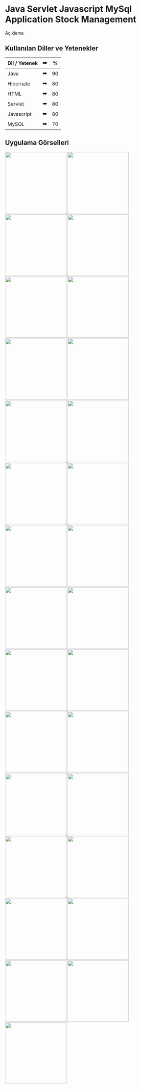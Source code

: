 # Java Servlet Javascript MySql Application Stock Management

Açıklama

## Kullanılan Diller ve Yetenekler

| Dil / Yetenek | :arrow_right: | % |
| ------------- |:-------------:|:-------------:|
| Java | :arrow_right: | 90 |
| Hibernate | :arrow_right: | 80 |
| HTML | :arrow_right: | 80 |
| Servlet | :arrow_right: | 80 |
| Javascript | :arrow_right: | 80 |
| MySQL | :arrow_right: | 70 |

## Uygulama Görselleri

<p>
  
<a href="https://github.com/uumutaltin/Java-Servlet-Javascript-MySql-Application-Stock-Management/blob/main/gorseller/Umut_Alt%C4%B1n_depo_sunum-page-2.jpg" target="_blank">
<img src="https://github.com/uumutaltin/Java-Servlet-Javascript-MySql-Application-Stock-Management/blob/main/gorseller/Umut_Alt%C4%B1n_depo_sunum-page-2.jpg" width="200" style="max-width:100%;">
</a>
  
<a href="https://github.com/uumutaltin/Java-Servlet-Javascript-MySql-Application-Stock-Management/blob/main/gorseller/Umut_Alt%C4%B1n_depo_sunum-page-3.jpg" target="_blank">
<img src="https://github.com/uumutaltin/Java-Servlet-Javascript-MySql-Application-Stock-Management/blob/main/gorseller/Umut_Alt%C4%B1n_depo_sunum-page-3.jpg" width="200" style="max-width:100%;">
</a>  
  
<a href="https://github.com/uumutaltin/Java-Servlet-Javascript-MySql-Application-Stock-Management/blob/main/gorseller/Umut_Alt%C4%B1n_depo_sunum-page-4.jpg" target="_blank">
<img src="https://github.com/uumutaltin/Java-Servlet-Javascript-MySql-Application-Stock-Management/blob/main/gorseller/Umut_Alt%C4%B1n_depo_sunum-page-4.jpg" width="200" style="max-width:100%;">
</a>
  
<a href="https://github.com/uumutaltin/Java-Servlet-Javascript-MySql-Application-Stock-Management/blob/main/gorseller/Umut_Alt%C4%B1n_depo_sunum-page-5.jpg" target="_blank">
<img src="https://github.com/uumutaltin/Java-Servlet-Javascript-MySql-Application-Stock-Management/blob/main/gorseller/Umut_Alt%C4%B1n_depo_sunum-page-5.jpg" width="200" style="max-width:100%;">
</a>  

<a href="https://github.com/uumutaltin/Java-Servlet-Javascript-MySql-Application-Stock-Management/blob/main/gorseller/Umut_Alt%C4%B1n_depo_sunum-page-6.jpg" target="_blank">
<img src="https://github.com/uumutaltin/Java-Servlet-Javascript-MySql-Application-Stock-Management/blob/main/gorseller/Umut_Alt%C4%B1n_depo_sunum-page-6.jpg" width="200" style="max-width:100%;">
</a>  

<a href="https://github.com/uumutaltin/Java-Servlet-Javascript-MySql-Application-Stock-Management/blob/main/gorseller/Umut_Alt%C4%B1n_depo_sunum-page-7.jpg" target="_blank">
<img src="https://github.com/uumutaltin/Java-Servlet-Javascript-MySql-Application-Stock-Management/blob/main/gorseller/Umut_Alt%C4%B1n_depo_sunum-page-7.jpg" width="200" style="max-width:100%;">
</a>
  
<a href="https://github.com/uumutaltin/Java-Servlet-Javascript-MySql-Application-Stock-Management/blob/main/gorseller/Umut_Alt%C4%B1n_depo_sunum-page-8.jpg" target="_blank">
<img src="https://github.com/uumutaltin/Java-Servlet-Javascript-MySql-Application-Stock-Management/blob/main/gorseller/Umut_Alt%C4%B1n_depo_sunum-page-8.jpg" width="200" style="max-width:100%;">
</a>  
   
<a href="https://github.com/uumutaltin/Java-Servlet-Javascript-MySql-Application-Stock-Management/blob/main/gorseller/Umut_Alt%C4%B1n_depo_sunum-page-9.jpg" target="_blank">
<img src="https://github.com/uumutaltin/Java-Servlet-Javascript-MySql-Application-Stock-Management/blob/main/gorseller/Umut_Alt%C4%B1n_depo_sunum-page-9.jpg" width="200" style="max-width:100%;">
</a>  
  
<a href="https://github.com/uumutaltin/Java-Servlet-Javascript-MySql-Application-Stock-Management/blob/main/gorseller/Umut_Alt%C4%B1n_depo_sunum-page-10.jpg" target="_blank">
<img src="https://github.com/uumutaltin/Java-Servlet-Javascript-MySql-Application-Stock-Management/blob/main/gorseller/Umut_Alt%C4%B1n_depo_sunum-page-10.jpg" width="200" style="max-width:100%;">
</a>
  
<a href="https://github.com/uumutaltin/Java-Servlet-Javascript-MySql-Application-Stock-Management/blob/main/gorseller/Umut_Alt%C4%B1n_depo_sunum-page-11.jpg" target="_blank">
<img src="https://github.com/uumutaltin/Java-Servlet-Javascript-MySql-Application-Stock-Management/blob/main/gorseller/Umut_Alt%C4%B1n_depo_sunum-page-11.jpg" width="200" style="max-width:100%;">
</a>  
  
<a href="https://github.com/uumutaltin/Java-Servlet-Javascript-MySql-Application-Stock-Management/blob/main/gorseller/Umut_Alt%C4%B1n_depo_sunum-page-12.jpg" target="_blank">
<img src="https://github.com/uumutaltin/Java-Servlet-Javascript-MySql-Application-Stock-Management/blob/main/gorseller/Umut_Alt%C4%B1n_depo_sunum-page-12.jpg" width="200" style="max-width:100%;">
</a> 
  
<a href="https://github.com/uumutaltin/Java-Servlet-Javascript-MySql-Application-Stock-Management/blob/main/gorseller/Umut_Alt%C4%B1n_depo_sunum-page-13.jpg" target="_blank">
<img src="https://github.com/uumutaltin/Java-Servlet-Javascript-MySql-Application-Stock-Management/blob/main/gorseller/Umut_Alt%C4%B1n_depo_sunum-page-13.jpg" width="200" style="max-width:100%;">
</a>  
  
<a href="https://github.com/uumutaltin/Java-Servlet-Javascript-MySql-Application-Stock-Management/blob/main/gorseller/Umut_Alt%C4%B1n_depo_sunum-page-14.jpg" target="_blank">
<img src="https://github.com/uumutaltin/Java-Servlet-Javascript-MySql-Application-Stock-Management/blob/main/gorseller/Umut_Alt%C4%B1n_depo_sunum-page-14.jpg" width="200" style="max-width:100%;">
</a>  
  
<a href="https://github.com/uumutaltin/Java-Servlet-Javascript-MySql-Application-Stock-Management/blob/main/gorseller/Umut_Alt%C4%B1n_depo_sunum-page-15.jpg" target="_blank">
<img src="https://github.com/uumutaltin/Java-Servlet-Javascript-MySql-Application-Stock-Management/blob/main/gorseller/Umut_Alt%C4%B1n_depo_sunum-page-15.jpg" width="200" style="max-width:100%;">
</a>  
  
<a href="https://github.com/uumutaltin/Java-Servlet-Javascript-MySql-Application-Stock-Management/blob/main/gorseller/Umut_Alt%C4%B1n_depo_sunum-page-16.jpg" target="_blank">
<img src="https://github.com/uumutaltin/Java-Servlet-Javascript-MySql-Application-Stock-Management/blob/main/gorseller/Umut_Alt%C4%B1n_depo_sunum-page-16.jpg" width="200" style="max-width:100%;">
</a>  

<a href="https://github.com/uumutaltin/Java-Servlet-Javascript-MySql-Application-Stock-Management/blob/main/gorseller/Umut_Alt%C4%B1n_depo_sunum-page-17.jpg" target="_blank">
<img src="https://github.com/uumutaltin/Java-Servlet-Javascript-MySql-Application-Stock-Management/blob/main/gorseller/Umut_Alt%C4%B1n_depo_sunum-page-17.jpg" width="200" style="max-width:100%;">
</a>  
  
<a href="https://github.com/uumutaltin/Java-Servlet-Javascript-MySql-Application-Stock-Management/blob/main/gorseller/Umut_Alt%C4%B1n_depo_sunum-page-18.jpg" target="_blank">
<img src="https://github.com/uumutaltin/Java-Servlet-Javascript-MySql-Application-Stock-Management/blob/main/gorseller/Umut_Alt%C4%B1n_depo_sunum-page-18.jpg" width="200" style="max-width:100%;">
</a>  

<a href="https://github.com/uumutaltin/Java-Servlet-Javascript-MySql-Application-Stock-Management/blob/main/gorseller/Umut_Alt%C4%B1n_depo_sunum-page-19.jpg" target="_blank">
<img src="https://github.com/uumutaltin/Java-Servlet-Javascript-MySql-Application-Stock-Management/blob/main/gorseller/Umut_Alt%C4%B1n_depo_sunum-page-19.jpg" width="200" style="max-width:100%;">
</a>  
  
<a href="https://github.com/uumutaltin/Java-Servlet-Javascript-MySql-Application-Stock-Management/blob/main/gorseller/Umut_Alt%C4%B1n_depo_sunum-page-20.jpg" target="_blank">
<img src="https://github.com/uumutaltin/Java-Servlet-Javascript-MySql-Application-Stock-Management/blob/main/gorseller/Umut_Alt%C4%B1n_depo_sunum-page-20.jpg" width="200" style="max-width:100%;">
</a>  

<a href="https://github.com/uumutaltin/Java-Servlet-Javascript-MySql-Application-Stock-Management/blob/main/gorseller/Umut_Alt%C4%B1n_depo_sunum-page-21.jpg" target="_blank">
<img src="https://github.com/uumutaltin/Java-Servlet-Javascript-MySql-Application-Stock-Management/blob/main/gorseller/Umut_Alt%C4%B1n_depo_sunum-page-21.jpg" width="200" style="max-width:100%;">
</a>  
  
<a href="https://github.com/uumutaltin/Java-Servlet-Javascript-MySql-Application-Stock-Management/blob/main/gorseller/Umut_Alt%C4%B1n_depo_sunum-page-22.jpg" target="_blank">
<img src="https://github.com/uumutaltin/Java-Servlet-Javascript-MySql-Application-Stock-Management/blob/main/gorseller/Umut_Alt%C4%B1n_depo_sunum-page-22.jpg" width="200" style="max-width:100%;">
</a>  
  
<a href="https://github.com/uumutaltin/Java-Servlet-Javascript-MySql-Application-Stock-Management/blob/main/gorseller/Umut_Alt%C4%B1n_depo_sunum-page-23.jpg" target="_blank">
<img src="https://github.com/uumutaltin/Java-Servlet-Javascript-MySql-Application-Stock-Management/blob/main/gorseller/Umut_Alt%C4%B1n_depo_sunum-page-23.jpg" width="200" style="max-width:100%;">
</a>  
  
<a href="https://github.com/uumutaltin/Java-Servlet-Javascript-MySql-Application-Stock-Management/blob/main/gorseller/Umut_Alt%C4%B1n_depo_sunum-page-24.jpg" target="_blank">
<img src="https://github.com/uumutaltin/Java-Servlet-Javascript-MySql-Application-Stock-Management/blob/main/gorseller/Umut_Alt%C4%B1n_depo_sunum-page-24.jpg" width="200" style="max-width:100%;">
</a>  
  
<a href="https://github.com/uumutaltin/Java-Servlet-Javascript-MySql-Application-Stock-Management/blob/main/gorseller/Umut_Alt%C4%B1n_depo_sunum-page-25.jpg" target="_blank">
<img src="https://github.com/uumutaltin/Java-Servlet-Javascript-MySql-Application-Stock-Management/blob/main/gorseller/Umut_Alt%C4%B1n_depo_sunum-page-25.jpg" width="200" style="max-width:100%;">
</a>  
 
<a href="https://github.com/uumutaltin/Java-Servlet-Javascript-MySql-Application-Stock-Management/blob/main/gorseller/Umut_Alt%C4%B1n_depo_sunum-page-26.jpg" target="_blank">
<img src="https://github.com/uumutaltin/Java-Servlet-Javascript-MySql-Application-Stock-Management/blob/main/gorseller/Umut_Alt%C4%B1n_depo_sunum-page-26.jpg" width="200" style="max-width:100%;">
</a>  
  
<a href="https://github.com/uumutaltin/Java-Servlet-Javascript-MySql-Application-Stock-Management/blob/main/gorseller/Umut_Alt%C4%B1n_depo_sunum-page-27.jpg" target="_blank">
<img src="https://github.com/uumutaltin/Java-Servlet-Javascript-MySql-Application-Stock-Management/blob/main/gorseller/Umut_Alt%C4%B1n_depo_sunum-page-27.jpg" width="200" style="max-width:100%;">
</a>  
  
<a href="https://github.com/uumutaltin/Java-Servlet-Javascript-MySql-Application-Stock-Management/blob/main/gorseller/Umut_Alt%C4%B1n_depo_sunum-page-28.jpg" target="_blank">
<img src="https://github.com/uumutaltin/Java-Servlet-Javascript-MySql-Application-Stock-Management/blob/main/gorseller/Umut_Alt%C4%B1n_depo_sunum-page-28.jpg" width="200" style="max-width:100%;">
</a>  

<a href="https://github.com/uumutaltin/Java-Servlet-Javascript-MySql-Application-Stock-Management/blob/main/gorseller/Umut_Alt%C4%B1n_depo_sunum-page-29.jpg" target="_blank">
<img src="https://github.com/uumutaltin/Java-Servlet-Javascript-MySql-Application-Stock-Management/blob/main/gorseller/Umut_Alt%C4%B1n_depo_sunum-page-29.jpg" width="200" style="max-width:100%;">
</a>  
  
<a href="https://github.com/uumutaltin/Java-Servlet-Javascript-MySql-Application-Stock-Management/blob/main/gorseller/Umut_Alt%C4%B1n_depo_sunum-page-30.jpg" target="_blank">
<img src="https://github.com/uumutaltin/Java-Servlet-Javascript-MySql-Application-Stock-Management/blob/main/gorseller/Umut_Alt%C4%B1n_depo_sunum-page-30.jpg" width="200" style="max-width:100%;">
</a>  
  
  
  
</p>
